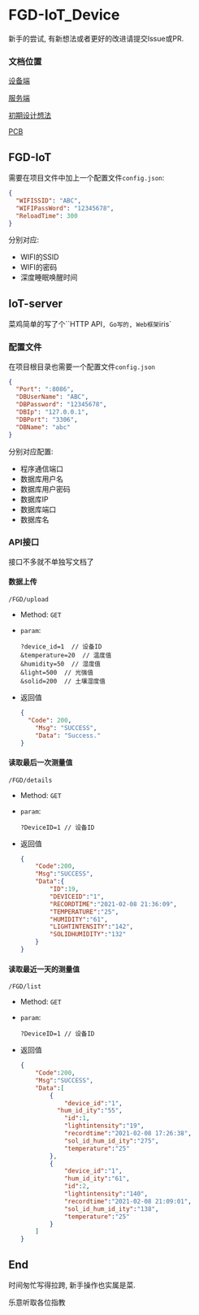 # FGD-IoT_Device

新手的尝试, 有新想法或者更好的改进请提交Issue或PR.

### 文档位置

[设备端](https://github.com/pomelo072/FGD-IoT_Device/tree/main/FGD-IoT)

[服务端](https://github.com/pomelo072/FGD-IoT_Device/tree/main/IoT-server)

[初期设计想法](https://github.com/pomelo072/FGD-IoT_Device/blob/main/FGD-IoT%20Design.md)

[PCB](https://github.com/pomelo072/FGD-IoT_Device/blob/main/Schematic_FGD-IoT.pdf)

## FGD-IoT

需要在项目文件中加上一个配置文件`config.json`:

```json
{
  "WIFISSID": "ABC",
  "WIFIPassWord": "12345678",
  "ReloadTime": 300
}
```

分别对应:

- WIFI的SSID
- WIFI的密码
- 深度睡眠唤醒时间

## IoT-server

菜鸡简单的写了个``HTTP API`, Go写的, Web框架`iris`

### 配置文件

在项目根目录也需要一个配置文件`config.json`

```json
{
  "Port": ":8086",
  "DBUserName": "ABC",
  "DBPassword": "12345678",
  "DBIp": "127.0.0.1",
  "DBPort": "3306",
  "DBName": "abc"
}
```

分别对应配置:

- 程序通信端口
- 数据库用户名
- 数据库用户密码
- 数据库IP
- 数据库端口
- 数据库名

### API接口

接口不多就不单独写文档了

#### 数据上传

`/FGD/upload`

- Method: `GET`

- `param`:

  ```
  ?device_id=1  // 设备ID
  &temperature=20  // 温度值
  &humidity=50  // 湿度值
  &light=500  // 光强值
  &solid=200  // 土壤湿度值
  ```

- 返回值

  ```json
  {
  	"Code": 200,
      "Msg": "SUCCESS",
      "Data": "Success."
  }
  ```

#### 读取最后一次测量值

`/FGD/details`

- Method: `GET`

- `param`:

  ```
  ?DeviceID=1 // 设备ID
  ```

- 返回值

  ```json
  {
      "Code":200,
      "Msg":"SUCCESS",
      "Data":{
          "ID":19,
          "DEVICEID":"1",
          "RECORDTIME":"2021-02-08 21:36:09",
          "TEMPERATURE":"25",
          "HUMIDITY":"61",
          "LIGHTINTENSITY":"142",
          "SOLIDHUMIDITY":"132"
      }
  }
  ```

#### 读取最近一天的测量值

`/FGD/list`

- Method: `GET`

- `param`:

  ```
  ?DeviceID=1 // 设备ID
  ```

- 返回值

  ```json
  {
      "Code":200,
      "Msg":"SUCCESS",
      "Data":[
          {
              "device_id":"1",
          	"hum_id_ity":"55",
              "id":1,
              "lightintensity":"19",
              "recordtime":"2021-02-08 17:26:38",
              "sol_id_hum_id_ity":"275",
              "temperature":"25"
          },
          {
              "device_id":"1",
              "hum_id_ity":"61",
              "id":2,
              "lightintensity":"140",
              "recordtime":"2021-02-08 21:09:01",
              "sol_id_hum_id_ity":"138",
              "temperature":"25"
          }
      ]
  }
  ```

  

## End

时间匆忙写得拉跨, 新手操作也实属是菜.

乐意听取各位指教